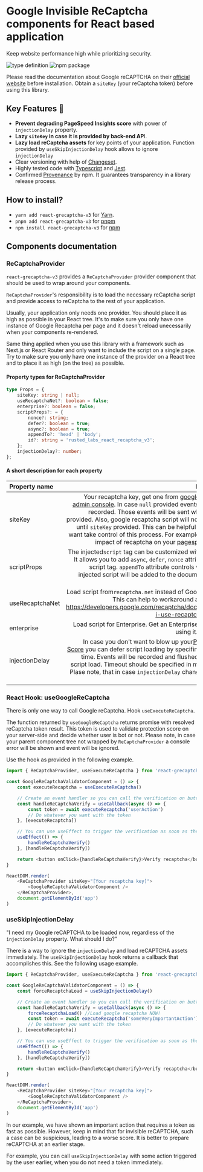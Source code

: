 # Google Invisible ReCaptcha components for React based application

Keep website performance high while prioritizing security.

![type definition](https://img.shields.io/npm/types/react-grecaptcha-v3)
![npm package](https://img.shields.io/npm/v/react-grecaptcha-v3/latest.svg)

Please read the documentation about Google reCAPTCHA on their [official website](https://developers.google.com/recaptcha/docs/v3) before installation.
Obtain a `siteKey` (your reCaptcha token) before using this library.

## Key Features 🎯

-   **Prevent degrading PageSpeed Insights score** with power of `injectionDelay` property.
-   **Lazy `siteKey` in case it is provided by back-end AP**I.
-   **Lazy load reCaptcha assets** for key points of your application. Function provided by `useSkipInjectionDelay` hook allows to ignore `injectionDelay`
-   Clear versioning with help of [Changeset](https://github.com/changesets/changesets).
-   Highly tested code with [Typescript](https://github.com/microsoft/TypeScript) and [Jest](https://github.com/jestjs/jest).
-   Confirmed [Provenance](https://www.npmjs.com/package/react-grecaptcha-v3#provenance) by npm. It guarantees transparency in a library release process.

## How to install?

-   `yarn add react-grecaptcha-v3` for [Yarn](https://yarnpkg.com).
-   `pnpm add react-grecaptcha-v3` for [pnpm](https://pnpm.io)
-   `npm install react-grecaptcha-v3` for [npm](https://www.npmjs.com)

## Components documentation

### ReCaptchaProvider

`react-grecaptcha-v3` provides a `ReCaptchaProvider` provider component that should be used to wrap around your components.

`ReCaptchaProvider`'s responsibility is to load the necessary reCaptcha script and provide access to reCaptcha to the rest of your application.

Usually, your application only needs one provider. You should place it as high as possible in your React tree. It's to make sure you only have one instance of Google Recaptcha per page and it doesn't reload unecessarily when your components re-rendered.

Same thing applied when you use this library with a framework such as Next.js or React Router and only want to include the script on a single page. Try to make sure you only have one instance of the provider on a React tree and to place it as high (on the tree) as possible.

#### Property types for ReCaptchaProvider

```typescript
type Props = {
    siteKey: string | null;
    useRecaptchaNet?: boolean = false;
    enterprise?: boolean = false;
    scriptProps?: = {
        nonce?: string;
        defer?: boolean = true;
        async?: boolean = true;
        appendTo?: 'head' | 'body';
        id?: string = 'rusted_labs_react_recaptcha_v3';
    };
    injectionDelay?: number;
};
```

#### A short description for each property

| **Property name** |                                                                                                                                                                                                                                                                                                                                                                                                                                                              **Description** |
| :---------------- | ---------------------------------------------------------------------------------------------------------------------------------------------------------------------------------------------------------------------------------------------------------------------------------------------------------------------------------------------------------------------------------------------------------------------------------------------------------------------------: |
| siteKey           | Your recaptcha key, get one from [google recaptcha admin console](https://www.google.com/recaptcha/intro/v3.html). In case `null` provided events still will be recorded. Those events will be sent when `siteKey` provided. Also, google recaptcha script will not be loaded until `siteKey` provided. This can be helpful in case you want take control of this process. For example, to reduce impact of recaptcha on your [pagespeed score](https://pagespeed.web.dev) . |
| scriptProps       |                                                                                                                                                                                                                          The injected`script` tag can be customized with this prop. It allows you to add `async`, `defer`, `nonce` attributes to the script tag. `appendTo` attribute controls whether the injected script will be added to the document body or head with . |
| useRecaptchaNet   |                                                                                                                                                                                                                                                                                             Load script from`recaptcha.net` instead of Google domain. This can help to workaround ad blockers. https://developers.google.com/recaptcha/docs/faq#can-i-use-recaptcha-globally |
| enterprise        |                                                                                                                                                                                                                                                                                                                                                Load script for Enterprise. Get an Enterprise key before using it. [Read more](https://developers.google.com/recaptcha/intro) |
| injectionDelay    |                                                                                                                                               In case you don't want to blow up your[PageInsights Score](https://pagespeed.web.dev) you can defer script loading by specifing threshold time. Events will be recorded and flushed at once on script load. Timeout should be specified in milliseconds. Plase note, that in case `injectionDelay` changed timeout is reseted. |

### React Hook: useGoogleReCaptcha

There is only one way to call Google reCaptcha. Hook `useExecuteReCaptcha`.

The function returned by `useGoogleReCaptcha` returns promise with resolved reCaptcha token result. This token is used to validate protection score on your server-side and decide whether user is bot or not.
Please note, in case your parent component tree not wrapped by `ReCaptchaProvider` a console error will be shown and event will be ignored.

Use the hook as provided in the following example.

```javascript
import { ReCaptchaProvider, useExecuteReCaptcha } from 'react-grecaptcha-v3'

const GoogleReCaptchaValidatorComponent = () => {
    const executeRecaptcha = useExecuteReCaptcha()

    // Create an event handler so you can call the verification on button click event or form submit
    const handleReCaptchaVerify = useCallback(async () => {
        const token = await executeRecaptcha('userAction')
        // Do whatever you want with the token
    }, [executeRecaptcha])

    // You can use useEffect to trigger the verification as soon as the component being loaded
    useEffect(() => {
        handleReCaptchaVerify()
    }, [handleReCaptchaVerify])

    return <button onClick={handleReCaptchaVerify}>Verify recaptcha</button>
}

ReactDOM.render(
    <ReCaptchaProvider siteKey="[Your recaptcha key]">
        <GoogleReCaptchaValidatorComponent />
    </ReCaptchaProvider>,
    document.getElementById('app')
)
```

### useSkipInjectionDelay

"I need my Google reCAPTCHA to be loaded now, regardless of the `injectionDelay` property. What should I do?"

There is a way to ignore the `injectionDelay` and load reCAPTCHA assets immediately. The `useSkipInjectionDelay` hook returns a callback that accomplishes this. See the following usage example.

```javascript
import { ReCaptchaProvider, useExecuteReCaptcha } from 'react-grecaptcha-v3'

const GoogleReCaptchaValidatorComponent = () => {
    const forceRecaptchaLoad = useSkipInjectionDelay()

    // Create an event handler so you can call the verification on button click event or form submit
    const handleReCaptchaVerify = useCallback(async () => {
        forceRecaptchaLoad() //Load google recaptcha NOW!
        const token = await executeRecaptcha('someVeryImportantAction')
        // Do whatever you want with the token
    }, [executeRecaptcha])

    // You can use useEffect to trigger the verification as soon as the component being loaded
    useEffect(() => {
        handleReCaptchaVerify()
    }, [handleReCaptchaVerify])

    return <button onClick={handleReCaptchaVerify}>Verify recaptcha</button>
}

ReactDOM.render(
    <ReCaptchaProvider siteKey="[Your recaptcha key]">
        <GoogleReCaptchaValidatorComponent />
    </ReCaptchaProvider>,
    document.getElementById('app')
)
```

In our example, we have shown an important action that requires a token as fast as possible. However, keep in mind that for invisible reCAPTCHA, such a case can be suspicious, leading to a worse score. It is better to prepare reCAPTCHA at an earlier stage.

For example, you can call `useSkipInjectionDelay` with some action triggered by the user earlier, when you do not need a token immediately.
